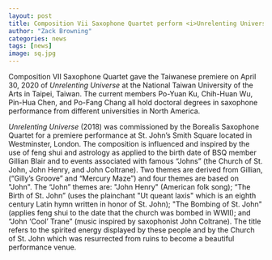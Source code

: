 ```yaml
---
layout: post
title: Composition Vii Saxophone Quartet perform <i>Unrelenting Universe</i> in Taiwan
author: "Zack Browning"
categories: news
tags: [news]
image: sq.jpg
---
```

Composition VII Saxophone Quartet gave the Taiwanese premiere on April 30, 2020 of <i>Unrelenting Universe</i> at the National Taiwan University of the Arts in Taipei, Taiwan. The current members Po-Yuan Ku, Chih-Huan Wu, Pin-Hua Chen, and Po-Fang Chang all hold doctoral degrees in saxophone performance from different universities in North America.

<i>Unrelenting Universe</i> (2018) was commissioned by the Borealis Saxophone Quartet for a premiere performance at St. John’s Smith Square located in Westminster, London.  The composition is influenced and inspired by the use of feng shui and astrology as applied to the birth date of BSQ member Gillian Blair and to events associated with famous “Johns” (the Church of St. John, John Henry, and John Coltrane). Two themes are derived from Gillian, (“Gilly’s Groove” and “Mercury Maze”) and four themes are based on "John". The “John” themes are: "John Henry" (American folk song); “The Birth of St. John” (uses the plainchant "Ut queant laxis" which is an eighth century Latin hymn written in honor of St. John); "The Bombing of St. John" (applies feng shui to the date that the church was bombed in WWII); and “John ‘Cool’ Trane” (music inspired by saxophonist John Coltrane). The title refers to the spirited energy displayed by these people and by the Church of St. John which was resurrected from ruins to become a beautiful performance venue. 
